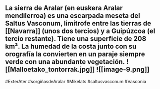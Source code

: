 La sierra de Aralar (en euskera Aralar mendilerroa) es una escarpada meseta del Saltus Vasconum, limítrofe entre las tierras de [[Navarra]] (unos dos tercios) y a Guipúzcoa  (el tercio restante). Tiene una superficie de 208 km². La humedad de la costa junto con su orografía la convierten en un paraje siempre verde con una abundante vegetación.
![[Malloetako_tontorrak.jpg]]
![[image-9.png]]
--- 

#ExterAter #sorgiñasdeAralar #Mikelats #saltusvasconum #Vasconia 
